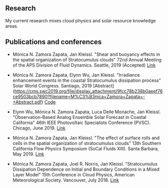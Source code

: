 ## Research
My current research mixes cloud physics and solar resource knowledge areas.

## Publications and conferences
* Mónica N. Zamora Zapata, Jan Kleissl.
 "Shear and buoyancy effects in the spatial organization of Stratocumulus clouds"
 72nd Annual Meeting of the APS Division of Fluid Dynamics. Seattle, 2019 (Accepted)
 [Link](https://meetings.aps.org/Meeting/DFD19/Session/M02.28)

* Mónica N. Zamora Zapata, Elynn Wu, Jan Kleissl.
 "Irradiance enhancement events in the coastal Stratocumulus dissipation process"
 Solar World Congress. Santiago, 2019 
 [Abstract] (https://cms.swc2019.org/file/display_attachment/9fcc78b238b0aeef76ce9503bcb7890?filename=M%C3%B3nica+Zamora+Zapata+-+Abstract.pdf) 
 [Code](https://github.com/mzamora/Sc-Enhancement)

* Elynn Wu, Mónica N. Zamora Zapata, Luca Delle Monache, Jan Kleissl. 
 "Observation-Based Analog Ensemble Solar Forecast in Coastal California" 
 46th IEEE Photovoltaic Specialists Conference (PVSC). Chicago, June 2019.
 [Link](https://www.ieee-pvsc.org/PVSC46/program-technical.php?page=program&displayday=5&changing_days=yes&hide_details=)

* Mónica N. Zamora Zapata, Jan Kleissl.
 "The effect of surface rolls and cells in the spatial organization of stratocumulus clouds"
 13th Southern California Flow Physics Symposium (SoCal Fluids XIII). Santa Barbara, May 2019.
 [Link](https://sites.google.com/view/socalfluids2019/home)

* Mónica N. Zamora Zapata, Joel R. Norris, Jan Kleissl.
"Stratocumulus Dissipation Dependence on Initial and Boundary Conditions in a Mixed Layer Model"
15th Conference in Cloud Physics, American Meteorological Society. Vancouver, July 2018.
[Link](https://ams.confex.com/ams/15CLOUD15ATRAD/webprogram/Paper347012.html)
